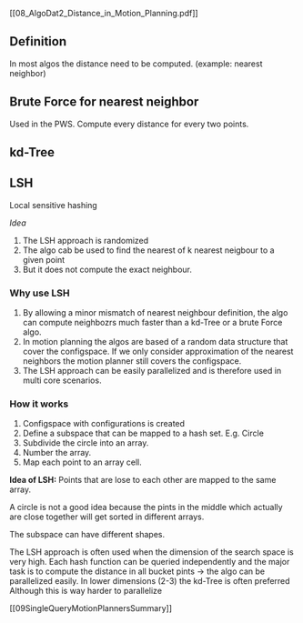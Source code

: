 [[08_AlgoDat2_Distance_in_Motion_Planning.pdf]]


## Definition
In most algos the distance need to be computed. (example: nearest neighbor)


## Brute Force for nearest neighbor
Used in the PWS. Compute every distance for every two points. 

## kd-Tree

## LSH
Local sensitive hashing 

*Idea* 
1. The LSH approach is randomized 
2. The algo cab be used to find the nearest of k nearest neigbour to a given point 
3. But it does not compute the exact neighbour.


### Why use LSH 
1. By allowing a minor mismatch of nearest neighbour definition, the algo can compute neighbozrs much faster than a kd-Tree or a brute Force algo. 
2. In motion planning the algos are based of a random data structure that cover the configspace. If we only consider approximation of the nearest neighbors the motion planner still covers the configspace.
3. The LSH approach can be easily parallelized and is therefore used in multi core scenarios. 

### How it works 
1. Configspace with configurations is created 
2. Define a subspace that can be mapped to a hash set. E.g. Circle 
3. Subdivide the circle into an array. 
4. Number the array. 
5. Map each point to an array cell. 

**Idea of LSH:** Points that are lose to each other are mapped to the same array. 

A circle is not a good idea because the pints in the middle which actually are close together will get sorted in different arrays. 

The subspace can have different shapes. 

The LSH approach is often used when the dimension of the search space is very high. 
Each hash function can be queried independently and the major task is to compute the distance in all bucket pints -> the algo can be parallelized easily. 
In lower dimensions (2-3) the kd-Tree is often preferred Although this is way harder to parallelize 


[[09SingleQueryMotionPlannersSummary]]